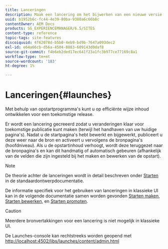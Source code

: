 ```yaml
---
title: Lanceringen
description: Maak een lancering om het bijwerken van een nieuwe versie van bestaande Web-pagina's voor toekomstige activering toe te laten. Wanneer u een Starten creeert, specificeert u een titel en de bronpagina.
uuid: b1952b6c-fc44-4e39-80ba-9380a6c66b8c
contentOwner: AEM Docs
products: SG_EXPERIENCEMANAGER/6.5/SITES
content-type: reference
topic-tags: site-features
discoiquuid: 4f62078d-b5b0-4eb9-bd9b-7647a093dec2
exl-id: e64a66cb-d56a-4504-8883-609143d0daf8
source-git-commit: f4b6eb2ded17ec641f23a1fc3b977ce77169c8a1
workflow-type: tm+mt
source-wordcount: '183'
ht-degree: 1%

---
```


# Lanceringen{#launches}

Met behulp van opstartprogramma&#39;s kunt u op efficiënte wijze inhoud ontwikkelen voor een toekomstige release.

Er wordt een lancering gecreeerd zodat u veranderingen klaar voor toekomstige publicatie kunt maken (terwijl het handhaven van uw huidige pagina&#39;s). Nadat u de startpagina&#39;s hebt bewerkt en bijgewerkt, publiceert u deze weer naar de bron en activeert u vervolgens de bronpagina&#39;s (hoofdniveau). Als u de opstartinhoud verhoogt, wordt deze teruggezet naar de bronpagina&#39;s en kan dit handmatig of automatisch gebeuren (afhankelijk van de velden die zijn ingesteld bij het maken en bewerken van de opstart).

>[!NOTE]
>
>De theorie achter de lanceringen wordt in detail beschreven onder [Starten](/help/sites-authoring/launches.md) in de standaardontwerpdocumentatie.
>
>De informatie specifiek voor het gebruiken van lanceringen in klassieke UI kan in de volgende documentatie samen worden gevonden [Starten maken](/help/sites-classic-ui-authoring/classic-launches-creating.md), [Starten bewerken](/help/sites-classic-ui-authoring/classic-launches-editing.md), en [Starten promoten](/help/sites-classic-ui-authoring/classic-launches-promoting.md).

>[!CAUTION]
>
>Meerdere bronvertakkingen voor een lancering is niet mogelijk in klassieke UI.

De Launches-console kan rechtstreeks worden geopend met [http://localhost:4502/libs/launches/content/admin.html](http://localhost:4502/libs/launches/content/admin.html)
